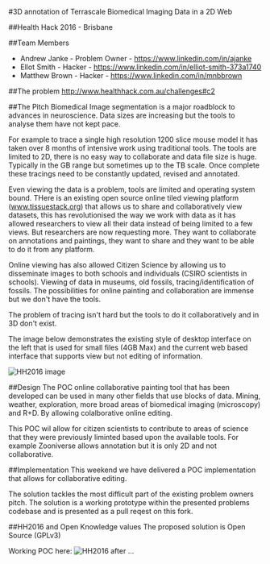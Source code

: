 
#3D annotation of Terrascale Biomedical Imaging Data in a 2D Web

##Health Hack 2016 - Brisbane

##Team Members
* Andrew Janke - Problem Owner - https://www.linkedin.com/in/ajanke
* Ellot Smith - Hacker - https://www.linkedin.com/in/elliot-smith-373a1740
* Matthew Brown - Hacker - https://www.linkedin.com/in/mnbbrown

##The problem
http://www.healthhack.com.au/challenges#c2

##The Pitch
Biomedical Image segmentation is a major roadblock to advances in neuroscience. Data sizes are 
increasing but the tools to analyse them have not kept pace.

For example to trace a single high resolution 1200 slice mouse model it has taken over 8 months 
of intensive work using traditional tools. The tools are limited to 2D, there is no easy way to 
collaborate and data file size is huge. Typically in the GB range but sometimes up to the TB scale. 
Once complete these tracings need to be constantly updated, revised and annotated.

Even viewing the data is a problem, tools are limited and operating system bound. THere is an 
existing open source online tiled viewing platform (www.tissuestack.org) that allows us to share 
and collaboratively view datasets, this has revolutionised the way we work with data as it has 
allowed researchers to view all their data instead of being limited to a few views. But 
researchers are now requesting more. They want to collaborate on annotations and paintings, 
they want to share and they want to be able to do it from any platform.

Online viewing has also allowed Citizen Science by allowing us to disseminate images to both schools 
and individuals (CSIRO scientists in schools). Viewing of data in museums, old fossils, 
tracing/identification of fossils. The possibilities for online painting and collaboration are immense 
but we don't have the tools.

The problem of tracing isn't hard but the tools to do it collaboratively and in 3D don't exist.

The image below demonstrates the existing style of desktop interface on the left that is used for
small files (4GB Max) and the current web based interface that supports view but not editing of
information.

![HH2016 image](https://github.com/HealthHackAu2016/BNE_TissueStack/blob/master/HH-2016-janke-90.png "HH2016 image")

##Design
The POC online collaborative painting tool that has been developed can be used in many other fields that
use blocks of data. Mining, weather, exploration, more broad areas of biomedical imaging (microscopy) and R+D.
By allowing colalborative online editing.

This POC wil allow for citizen scientists to contribute to areas of science that they were previously 
liminted based upon the available tools. For example Zooniverse allows annotation but it is only 2D and not
collaborative.

##Implementation
This weekend we have delivered a POC implementation that allows for collaborative editing. 

The solution tackles the most difficult part of the existing problem owners pitch. The solution is a working
prototype within the presented problems codebase and is presented as a pull reqest on this fork.

##HH2016 and Open Knowledge values
The proposed solution is Open Source (GPLv3)

Working POC here: 
![HH2016 after](https://github.com/HealthHackAu2016/BNE_TissueStack/blob/master/HH-2016-after.png "HH2016 after")
...

